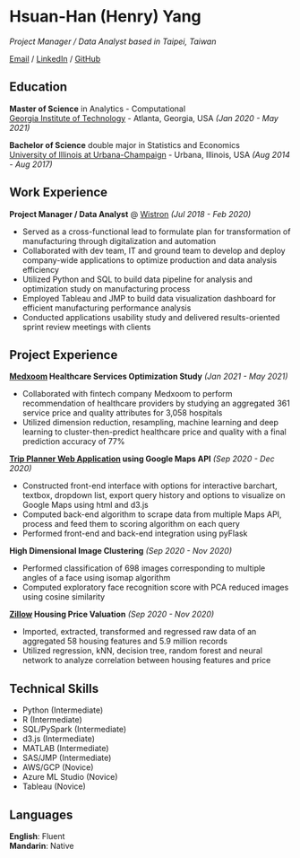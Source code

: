 # Hsuan-Han (Henry) Yang

_Project Manager / Data Analyst based in Taipei, Taiwan_ <br>

[Email](mailto:hsuanhanyang@gmail.com) / [LinkedIn](https://www.linkedin.com/in/hsuan-han-henry-yang/) / [GitHub](https://github.com/henryyang8/)

## Education

**Master of Science** in Analytics - Computational<br>
[Georgia Institute of Technology](https://www.gatech.edu/) - Atlanta, Georgia, USA _(Jan 2020 - May 2021)_

**Bachelor of Science** double major in Statistics and Economics<br>
[University of Illinois at Urbana-Champaign](https://illinois.edu/) - Urbana, Illinois, USA _(Aug 2014 - Aug 2017)_

## Work Experience

**Project Manager / Data Analyst** @ [Wistron](https://www.wistron.com/) _(Jul 2018 - Feb 2020)_ <br>
-	Served as a cross-functional lead to formulate plan for transformation of manufacturing through digitalization and automation
-	Collaborated with dev team, IT and ground team to develop and deploy company-wide applications to optimize production and data analysis efficiency
-	Utilized Python and SQL to build data pipeline for analysis and optimization study on manufacturing process
-	Employed Tableau and JMP to build data visualization dashboard for efficient manufacturing performance analysis
-	Conducted applications usability study and delivered results-oriented sprint review meetings with clients

## Project Experience

**[Medxoom](https://medxoom.com/) Healthcare Services Optimization Study** _(Jan 2021 - May 2021)_ <br>
- Collaborated with fintech company Medxoom to perform recommendation of healthcare providers by studying an aggregated 361 service price and quality attributes for 3,058 hospitals 
-	Utilized dimension reduction, resampling, machine learning and deep learning to cluster-then-predict healthcare price and quality with a final prediction accuracy of 77%

**[Trip Planner Web Application](https://touristapp59.herokuapp.com/) using Google Maps API** _(Sep 2020 - Dec 2020)_ <br>
-	Constructed front-end interface with options for interactive barchart, textbox, dropdown list, export query history and options to visualize on Google Maps using html and d3.js
-	Computed back-end algorithm to scrape data from multiple Maps API, process and feed them to scoring algorithm on each query
-	Performed front-end and back-end integration using pyFlask

**High Dimensional Image Clustering** _(Sep 2020 - Nov 2020)_ <br>
-	Performed classification of 698 images corresponding to multiple angles of a face using isomap algorithm
-	Computed exploratory face recognition score with PCA reduced images using cosine similarity

**[Zillow](https://www.zillow.com) Housing Price Valuation** _(Sep 2020 - Nov 2020)_ <br>
-	Imported, extracted, transformed and regressed raw data of an aggregated 58 housing features and 5.9 million records
-	Utilized regression, kNN, decision tree, random forest and neural network to analyze correlation between housing features and price

## Technical Skills
-	Python (Intermediate)
-	R (Intermediate)
-	SQL/PySpark (Intermediate)
-	d3.js (Intermediate)
-	MATLAB (Intermediate)
-	SAS/JMP (Intermediate)
-	AWS/GCP (Novice)
-	Azure ML Studio (Novice)
-	Tableau (Novice)

## Languages

**English**: Fluent <br>
**Mandarin**: Native
<br><br>

